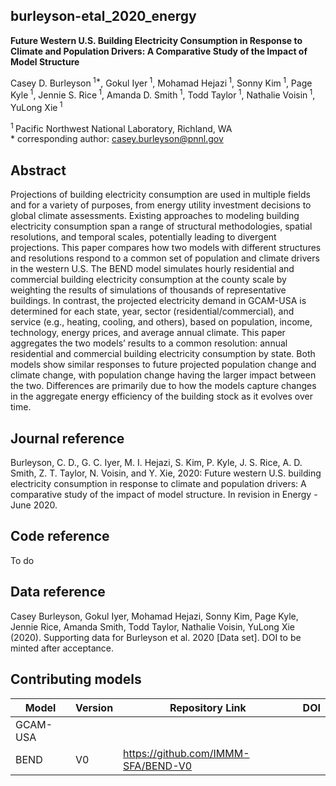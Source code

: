 ## burleyson-etal_2020_energy
>
__Future Western U.S. Building Electricity Consumption in Response to Climate and Population Drivers: A Comparative Study of the Impact of Model Structure__
>
Casey D. Burleyson<sup> 1\*</sup>, Gokul Iyer<sup> 1</sup>, Mohamad Hejazi<sup> 1</sup>, Sonny Kim<sup> 1</sup>, Page Kyle<sup> 1</sup>, Jennie S. Rice<sup> 1</sup>, Amanda D. Smith<sup> 1</sup>, Todd Taylor<sup> 1</sup>, Nathalie Voisin<sup> 1</sup>, YuLong Xie<sup> 1</sup>
>
<sup>1 </sup> Pacific Northwest National Laboratory, Richland, WA  
\* corresponding author: casey.burleyson@pnnl.gov
>
## Abstract
Projections of building electricity consumption are used in multiple fields and for a variety of purposes, from energy utility investment decisions to global climate assessments. Existing approaches to modeling building electricity consumption span a range of structural methodologies, spatial resolutions, and temporal scales, potentially leading to divergent projections. This paper compares how two models with different structures and resolutions respond to a common set of population and climate drivers in the western U.S. The BEND model simulates hourly residential and commercial building electricity consumption at the county scale by weighting the results of simulations of thousands of representative buildings. In contrast, the projected electricity demand in GCAM-USA is determined for each state, year, sector (residential/commercial), and service (e.g., heating, cooling, and others), based on population, income, technology, energy prices, and average annual climate. This paper aggregates the two models’ results to a common resolution: annual residential and commercial building electricity consumption by state. Both models show similar responses to future projected population change and climate change, with population change having the larger impact between the two. Differences are primarily due to how the models capture changes in the aggregate energy efficiency of the building stock as it evolves over time.
>
## Journal reference
Burleyson, C. D., G. C. Iyer, M. I. Hejazi, S. Kim, P. Kyle, J. S. Rice, A. D. Smith, Z. T. Taylor, N. Voisin, and Y. Xie, 2020: Future western U.S. building electricity consumption in response to climate and population drivers: A comparative study of the impact of model structure. In revision in Energy - June 2020.
>
## Code reference
To do
>
## Data reference
>
Casey Burleyson, Gokul Iyer, Mohamad Hejazi, Sonny Kim, Page Kyle, Jennie Rice, Amanda Smith, Todd Taylor, Nathalie Voisin, YuLong Xie (2020). Supporting data for Burleyson et al. 2020 [Data set]. DOI to be minted after acceptance.
>
## Contributing models
| Model | Version | Repository Link | DOI |
|-------|---------|-----------------|-----|
| GCAM-USA | <version> | <link to code repository> | <link to DOI dataset> |
| BEND | V0 | https://github.com/IMMM-SFA/BEND-V0 | <link to DOI dataset> |
